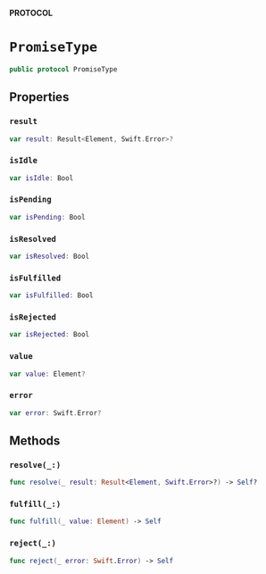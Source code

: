 **PROTOCOL**

# `PromiseType`

```swift
public protocol PromiseType
```

## Properties
### `result`

```swift
var result: Result<Element, Swift.Error>?
```

### `isIdle`

```swift
var isIdle: Bool
```

### `isPending`

```swift
var isPending: Bool
```

### `isResolved`

```swift
var isResolved: Bool
```

### `isFulfilled`

```swift
var isFulfilled: Bool
```

### `isRejected`

```swift
var isRejected: Bool
```

### `value`

```swift
var value: Element?
```

### `error`

```swift
var error: Swift.Error?
```

## Methods
### `resolve(_:)`

```swift
func resolve(_ result: Result<Element, Swift.Error>?) -> Self?
```

### `fulfill(_:)`

```swift
func fulfill(_ value: Element) -> Self
```

### `reject(_:)`

```swift
func reject(_ error: Swift.Error) -> Self
```
